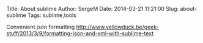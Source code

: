 Title: About sublime
Author: SergeM
Date: 2014-03-21 11:21:00
Slug: about-sublime
Tags: sublime,tools

Convenient json formatting
http://www.yellowduck.be/geek-stuff/2013/3/9/formatting-json-and-xml-with-sublime-text

</div>